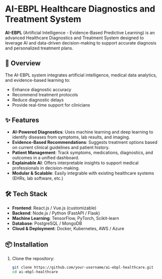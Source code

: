 # AI-EBPL Healthcare Diagnostics and Treatment System

**AI-EBPL** (Artificial Intelligence - Evidence-Based Predictive Learning) is an advanced Healthcare Diagnostics and Treatment System designed to leverage AI and data-driven decision-making to support accurate diagnosis and personalized treatment plans.

## 🧠 Overview

The AI-EBPL system integrates artificial intelligence, medical data analytics, and evidence-based learning to:
- Enhance diagnostic accuracy
- Recommend treatment protocols
- Reduce diagnostic delays
- Provide real-time support for clinicians

## ✨ Features

- **AI-Powered Diagnostics**: Uses machine learning and deep learning to identify diseases from symptoms, lab results, and imaging.
- **Evidence-Based Recommendations**: Suggests treatment options based on current clinical guidelines and patient history.
- **Patient Management**: Track symptoms, medications, diagnostics, and outcomes in a unified dashboard.
- **Explainable AI**: Offers interpretable insights to support medical professionals in decision-making.
- **Modular & Scalable**: Easily integrable with existing healthcare systems (EHRs, lab software, etc.)

## 🛠️ Tech Stack

- **Frontend**: React.js / Vue.js (customizable)
- **Backend**: Node.js / Python (FastAPI / Flask)
- **Machine Learning**: TensorFlow, PyTorch, Scikit-learn
- **Database**: PostgreSQL / MongoDB
- **Cloud & Deployment**: Docker, Kubernetes, AWS / Azure

## 📦 Installation

1. Clone the repository:
   ```bash
   git clone https://github.com/your-username/ai-ebpl-healthcare.git
   cd ai-ebpl-healthcare
